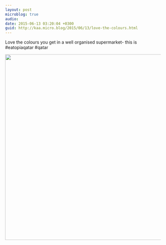 ```yaml
---
layout: post
microblog: true
audio: 
date: 2015-06-13 03:20:04 +0300
guid: http://kaa.micro.blog/2015/06/13/love-the-colours.html
---
```

Love the colours you get in a well organised supermarket- this is #eatopiaqatar #qatar

<img src="https://micro.kaa.bz/uploads/2018/3cd7c08a0e.jpg" width="600" height="600" />
